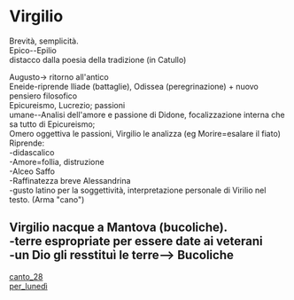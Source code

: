 # Virgilio
Brevità, semplicità.  
Epico--Epilio  
distacco dalla poesia della tradizione (in Catullo)  
  
Augusto-> ritorno all'antico  
Eneide-riprende Iliade (battaglie), Odissea (peregrinazione) + nuovo pensiero filosofico  
								Epicureismo, Lucrezio; passioni   
								umane--Analisi dell'amore e passione di Didone, focalizzazione interna che sa tutto di Epicureismo;  
Omero oggettiva le passioni, Virgilio le analizza (eg Morire=esalare il fiato)  
Riprende:  
-didascalico  
-Amore=follia, distruzione  
-Alceo Saffo  
-Raffinatezza breve Alessandrina  
-gusto latino per la soggettività, interpretazione personale di Virilio nel testo. (Arma "cano")  
  
  
Virgilio nacque a Mantova (bucoliche).   
-terre espropriate per essere date ai veterani  
-un Dio gli resstituì le terre--> Bucoliche   
-  
[canto_28](/notes/canto_28)  
[per_lunedì](/notes/per_lunedì)  
